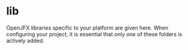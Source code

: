 lib
===

OpenJFX libraries specific to your platform are given here.  When configuring your project, it is essential that only _one_ of these folders is actively added.

